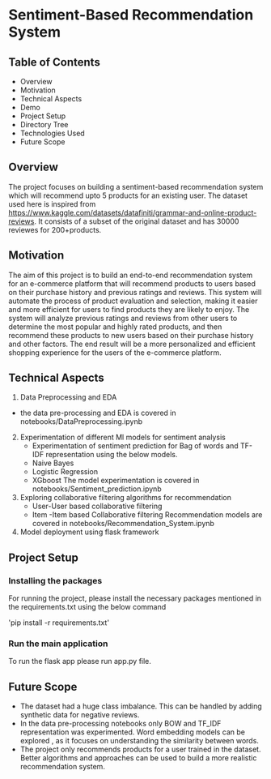# Sentiment-Based Recommendation System


## Table of Contents
* Overview
* Motivation
* Technical Aspects
* Demo
* Project Setup
* Directory Tree
* Technologies Used
* Future Scope 
## Overview
The project focuses on building a sentiment-based recommendation system which will recommend upto 5 products for an existing user. The dataset used here is inspired from https://www.kaggle.com/datasets/datafiniti/grammar-and-online-product-reviews. It consists of a subset of the original dataset and has 30000 reviewes for 200+products. 

## Motivation
The aim of this project is to build an end-to-end recommendation system for an e-commerce platform that will recommend products to users based on their purchase history and previous ratings and reviews. This system will automate the process of product evaluation and selection, making it easier and more efficient for users to find products they are likely to enjoy. The system will analyze previous ratings and reviews from other users to determine the most popular and highly rated products, and then recommend these products to new users based on their purchase history and other factors. The end result will be a more personalized and efficient shopping experience for the users of the e-commerce platform.

## Technical Aspects
1. Data Preprocessing and EDA
  - the data pre-processing and EDA is covered in notebooks/DataPreprocessing.ipynb
2. Experimentation of different Ml models for sentiment analysis
   - Experimentation of sentiment prediction for Bag of words and TF-IDF representation using the below models.
   * Naive Bayes
   * Logistic Regression
   * XGboost
   The model experimentation is covered in notebooks/Sentiment_prediction.ipynb
3. Exploring collaborative filtering algorithms for recommendation
   * User-User based collaborative filtering
   * Item -Item based Collaborative filtering
   Recommendation models are covered in notebooks/Recommendation_System.ipynb
4. Model deployment using flask framework


## Project Setup

### Installing the packages

For running the project, please install the necessary packages mentioned in the requirements.txt using the below command

'pip install -r requirements.txt'

### Run the main application
To run the flask app please run app.py file.

## Future Scope 

* The dataset had a huge class imbalance. This can be handled by adding synthetic data for negative reviews.
* In the data pre-processing notebooks only BOW and TF_IDF representation was experimented. Word embedding models can be explored , as it focuses on understanding the similarity between words.
* The project only recommends products for a user trained in the dataset. Better algorithms and approaches can be used to build a more realistic recommendation system. 
